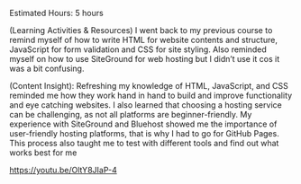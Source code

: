 Estimated Hours: 5 hours

(Learning Activities & Resources) I went back to my previous course to remind myself of how to write HTML  for website contents and structure,  JavaScript  for form validation and CSS for site styling. Also reminded myself on how to use SiteGround for web hosting but I didn’t use it cos it was a bit confusing.

(Content Insight): Refreshing my knowledge of HTML, JavaScript, and CSS reminded me how they work hand in hand to build and improve  functionality and eye catching websites. I also learned that choosing a hosting service can be challenging, as not all platforms are beginner-friendly. My experience with SiteGround and Bluehost  showed me the importance of user-friendly hosting platforms, that is why I had to  go for GitHub Pages. This process also taught me to test with different tools and find  out what works best for me

https://youtu.be/OltY8JIaP-4
